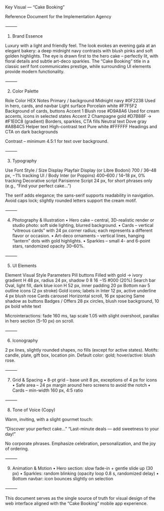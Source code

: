 Key Visual — “Cake Booking”

Reference Document for the Implementation Agency

⸻

1. Brand Essence

Luxury with a light and friendly feel. The look evokes an evening gala at an elegant bakery: a deep midnight navy contrasts with blush pinks and soft golden highlights. The eye is drawn first to the hero cake – perfectly lit, with floral details and subtle art-deco sparkles. The “Cake Booking” title in a classic serif font communicates prestige, while surrounding UI elements provide modern functionality.

⸻

2. Color Palette

Role	Color	HEX	Notes
Primary / background	Midnight navy	#0F2238	Used in hero, cards, and navbar
Light surface	Porcelain white	#F7F5F2	Background of cards, buttons
Accent 1	Blush rose	#D9A8A6	Used for cream accents, icons in selected states
Accent 2	Champagne gold	#D7B88F → #F1E0C8 (gradient)	Borders, sparkles, CTA fills
Neutral text	Dove gray	#A8B4C5	Helper text
High-contrast text	Pure white	#FFFFFF	Headings and CTA on dark backgrounds

Contrast – minimum 4.5:1 for text over background.

⸻

3. Typography

Use	Font	Style / Size
Display	Playfair Display (or Libre Bodoni)	700 / 36–48 px, −1% tracking
UI / Body	Inter (or Poppins)	400–600 / 14–18 px, 0% tracking
Decorative script	Parisienne Script	24 px, for short phrases only (e.g., “Find your perfect cake…”)

The serif adds elegance; the sans-serif supports readability in navigation. Avoid caps lock; slightly rounded letters support the cream motif.

⸻

4. Photography & Illustration
	•	Hero cake – central, 3D-realistic render or studio photo: soft side lighting, blurred background.
	•	Cards – vertical “vitreous cards” with 24 px corner radius; each represents a different flavor or occasion.
	•	Art-deco ornaments – vertical lines, hanging “lantern” dots with gold highlights.
	•	Sparkles – small 4- and 6-point stars, randomized opacity 30–60%.

⸻

5. UI Elements

Element	Visual Style	Parameters
Pill buttons	Filled with gold → ivory gradient	H 48 px, radius 24 px, shadow 0 8 16 −15 #000 (20%)
Search bar	Oval, light fill, dark blue icon	H 52 px, inner padding 20 px
Bottom nav	5 outline icons (2 px stroke)	Gold icons; labels in Inter 12 px, active underline 4 px blush rose
Cards carousel	Horizontal scroll, 16 px spacing	Same shadow as buttons
Badges / Offers	28 px circles, blush rose background, 10 px bold white text	

Microinteractions: fade 160 ms, tap scale 1.05 with slight overshoot, parallax in hero section (5–10 px) on scroll.

⸻

6. Iconography

2 px lines, slightly rounded shapes, no fills (except for active states). Motifs: candle, plate, gift box, location pin. Default color: gold; hover/active: blush rose.

⸻

7. Grid & Spacing
	•	8-pt grid – base unit 8 px, exceptions of 4 px for icons
	•	Safe area – 24 px margin around hero screens to avoid the notch
	•	Cards – min-width 160 px, 4:5 ratio

⸻

8. Tone of Voice (Copy)

Warm, inviting, with a slight gourmet touch:

“Discover your perfect cake…”
“Last-minute deals — add sweetness to your day!”

No corporate phrases. Emphasize celebration, personalization, and the joy of ordering.

⸻

9. Animation & Motion
	•	Hero section: slow fade-in + gentle slide up (30 px)
	•	Sparkles: random blinking (opacity loop 0.8 s, randomized delay)
	•	Bottom navbar: icon bounces slightly on selection

⸻

This document serves as the single source of truth for visual design of the web interface aligned with the “Cake Booking” mobile app experience.